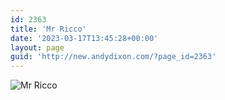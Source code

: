 ```yaml
---
id: 2363
title: 'Mr Ricco'
date: '2023-03-17T13:45:28+00:00'
layout: page
guid: 'http://new.andydixon.com/?page_id=2363'
---
```


![Mr Ricco](https://i0.wp.com/assets.g8x2.ldn.idrivee2-23.com/posters/Mr%20Ricco%2001.jpg?w=1200&ssl=1 "Mr Ricco")